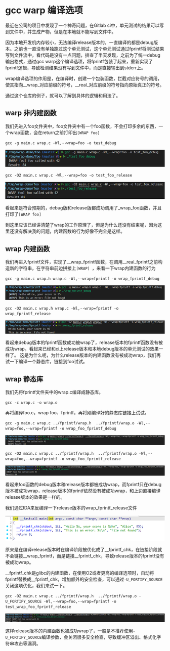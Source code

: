 # gcc warp 编译选项

最近在公司的项目中发现了一个神奇问题，在Gitlab ci中，单元测试的结果可以写到文件中，并生成产物，但是在本地就不能写到文件中。

因为本地开发机内存较小，无法编译release版本的，一直编译的都是debug版本。之前也一直没有单独跑过这个单元测试，这个单元测试通过fprintf将测试结果写到文件流中，看代码是没有一点问题，排查了半天发现，之前为了统一debug输出格式，通过gcc warp这个编译选项，将fprintf包装了起来，重新实现了fprintf逻辑，导致检测结果没有写到文件中，而是直接输出到stderr上。

wrap编译选项的作用是，在编译时，创建一个包装函数，拦截对应符号的调用，使其指向__wrap_对应前缀的符号，__real_对应前缀的符号指向原始真正的符号。

通过这个仓库的例子，就可以了解到具体的逻辑和用法了。

## warp 非内建函数
我们先进入foo文件夹中，foo文件夹中有一个foo函数，不会打印多余的东西，一个wrap函数，会在return之前打印出`[WRAP foo]`

`gcc -g main.c wrap.c -Wl,--wrap=foo -o test_debug`

![](https://raw.githubusercontent.com/LRainner/Pic/main/img/839e5a042b471fa513a5a14d25010367.png)


`gcc -O2 main.c wrap.c -Wl,--wrap=foo -o test_foo_release`

![](https://raw.githubusercontent.com/LRainner/Pic/main/img/c6f3639f77d99be6386852a6682ff74b.png)

看起来是符合预期的，debug版和release版都成功调用了_wrap_foo函数，并且打印了`[WRAP foo]`

到这里应该已经讲清楚了wrap的工作原理了，但是为什么还没有结束呢，因为这里还没有解决我的问题，内建函数的行为好像不完全是这样。

## wrap 内建函数
我们再进入fprintf文件，实现了__wrap_fprintf函数，在调用__real_fprintf之前构造新的字符串，在字符串前边拼接上`[WRAP] `，来看一下wrap内建函数的行为

`gcc -g main.c wrap.h wrap.c -Wl,--wrap=fprintf -o wrap_fprintf_debug`

![](https://raw.githubusercontent.com/LRainner/Pic/main/img/933da1541e313a864ec3b58e84ded528.png)

`gcc -O2 main.c wrap.h wrap.c -Wl,--wrap=fprintf -o wrap_fprintf_release`

![](https://raw.githubusercontent.com/LRainner/Pic/main/img/c1d887c7e0856077d7008c67c82995ff.png)

看起来debug版本的fprintf函数成功被wrap了，release版本的fprintf函数没有被成功wrap。看起来已经和ci上release版本和本地debug版本的单元测试的效果一样了。
这是为什么呢，为什么release版本的内建函数没有被成功wrap，我们再试一下编译一个静态库，链接到foo试试。

## wrap 静态库
我们先将fprintf文件夹中的wrap.c编译成静态库。

`gcc -c wrap.c -o wrap.o`

再将编译foo.c，wrap foo、fprintf，再将刚编译好的静态库链接上试试。

`gcc -g main.c wrap.c ../fprintf/wrap.h  ../fprintf/wrap.o -Wl,--wrap=foo,--wrap=fprintf -o wrap_foo_fprintf_debug`

![](https://raw.githubusercontent.com/LRainner/Pic/main/img/93357dfff0f130d97df1bb722a64359c.png)

`gcc -O2 main.c wrap.c ../fprintf/wrap.h  ../fprintf/wrap.o -Wl,--wrap=foo,--wrap=fprintf -o wrap_foo_fprintf_release`

![](https://raw.githubusercontent.com/LRainner/Pic/main/img/25952d34389787501ceec511d9d81b31.png)

看起来foo函数的debug版本和release版本都被成功wrap，而fprintf只在debug版本被成功wrap，release版本的fprintf依然没有被成功wrap，和上边直接编译release版本的效果是一样的。

我们通过IDA来反编译一下release版本的wrap_fprintf_release文件

![](https://raw.githubusercontent.com/LRainner/Pic/main/img/3879d81ae7d4e94b21b4141e3e9d77f7.png)

原来是在编译release版本时在编译阶段被优化成了__fprintf_chk，在链接阶段就不会链接__wrap_fprintf，而是链接__fprintf_chk，导致release版本的fprintf没有被成功wrap。

__fprintf_chk是glibc的内建函数，在使用O2或者更高的编译选项时，自动将fprintf替换成__fprintf_chk，增加额外的安全检查，可以通过`-U_FORTIFY_SOURCE`关闭这项优化，我们来试一下。

`gcc -O2 main.c wrap.c ../fprintf/wrap.h  ../fprintf/wrap.o -U_FORTIFY_SOURCE -Wl,--wrap=foo,--wrap=fprintf -o test_wrap_foo_fprintf_release`

![](https://raw.githubusercontent.com/LRainner/Pic/main/img/099133ae0a85f6c273bd2766caf95446.png)

这样release版本的内建函数也被成功wrap了，一般是不推荐使用`-U_FORTIFY_SOURCE`编译参数，会关闭很多安全检查，导致缓冲区溢出、格式化字符串攻击等漏洞。

